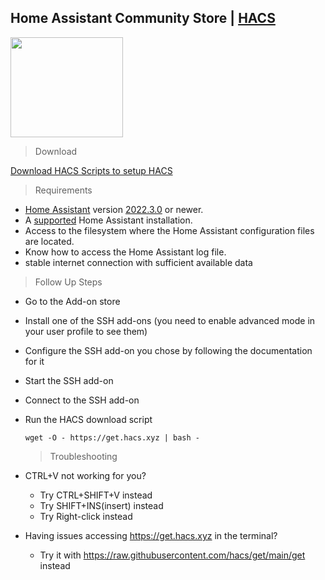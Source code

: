 ## Home Assistant Community Store | <a href="https://hacs.xyz/">HACS</a>
<img src="https://assets.hacs.xyz/logo.svg" width="180px" height="160px"/>

> Download 

  <a href="https://github.com/hacs/get">Download HACS Scripts to setup HACS</a>

> Requirements

  * <a href="https://www.home-assistant.io/">Home Assistant</a> version <a href="https://my.home-assistant.io/redirect/info">2022.3.0</a> or newer.
  * A <a href="https://github.com/home-assistant/architecture/blob/master/adr/0012-define-supported-installation-method.md">supported</a> Home Assistant installation.
  * Access to the filesystem where the Home Assistant configuration files are located.
  * Know how to access the Home Assistant log file.
  * stable internet connection with sufficient available data

> Follow Up Steps

  * Go to the Add-on store
  * Install one of the SSH add-ons (you need to enable advanced mode in your user profile to see them)
  * Configure the SSH add-on you chose by following the documentation for it
  * Start the SSH add-on
  * Connect to the SSH add-on
  * Run the HACS download script

  
        wget -O - https://get.hacs.xyz | bash -

       
    > Troubleshooting

  * CTRL+V not working for you?
    * Try CTRL+SHIFT+V instead
    * Try SHIFT+INS(insert) instead
    * Try Right-click instead
  * Having issues accessing https://get.hacs.xyz in the terminal?
    * Try it with https://raw.githubusercontent.com/hacs/get/main/get instead
